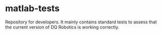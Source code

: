# matlab-tests
Repository for developers. It mainly contains standard tests to assess that the current version of DQ Robotics is working correctly.
